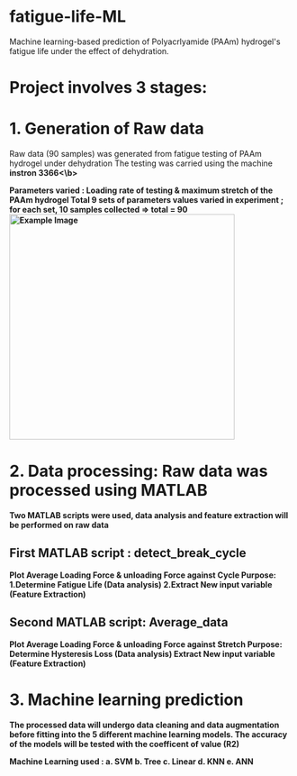 # fatigue-life-ML
Machine learning-based prediction of Polyacrlyamide (PAAm) hydrogel's fatigue life under the effect of dehydration.

# Project involves 3 stages:

# 1. Generation of Raw data
Raw data (90 samples) was generated from fatigue testing of PAAm hydrogel under dehydration
The testing was carried using the machine <b>instron 3366<\b>

Parameters varied : 
Loading rate of testing & maximum stretch of the PAAm hydrogel
Total 9 sets of parameters values varied in experiment ; for each set, 10 samples collected => total = 90 
<img src="https://github.com/ytia001/fatigue-life-ML/assets/136459037/452fffb8-1aa2-4a4e-821a-2c7fc6532402" alt="Example Image" width="400"/>


# 2. Data processing: Raw data was processed using MATLAB
Two MATLAB scripts were used, data analysis and feature extraction will be performed on raw data

## First MATLAB script : detect_break_cycle
Plot Average Loading Force & unloading Force against Cycle
Purpose:
1.Determine Fatigue Life  (Data analysis)
2.Extract New input variable (Feature Extraction)

## Second MATLAB script: Average_data
Plot Average Loading Force & unloading Force against Stretch
Purpose:
Determine Hysteresis Loss  (Data analysis)
Extract New input variable (Feature Extraction)


# 3. Machine learning prediction
The processed data will undergo data cleaning and data augmentation before fitting into the 5 different machine learning models. The accuracy of the models will be tested with the coefficent of value (R2)

Machine Learning used : 
a. SVM
b. Tree
c. Linear
d. KNN
e. ANN




